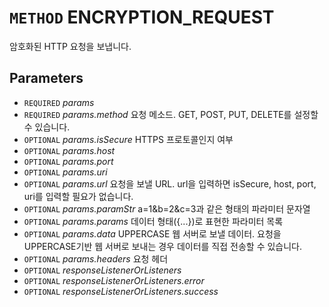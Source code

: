 # `METHOD` ENCRYPTION_REQUEST
암호화된 HTTP 요청을 보냅니다.

## Parameters
* `REQUIRED` *params*
* `REQUIRED` *params.method* 요청 메소드. GET, POST, PUT, DELETE를 설정할 수 있습니다.
* `OPTIONAL` *params.isSecure* HTTPS 프로토콜인지 여부
* `OPTIONAL` *params.host*
* `OPTIONAL` *params.port*
* `OPTIONAL` *params.uri*
* `OPTIONAL` *params.url* 요청을 보낼 URL. url을 입력하면 isSecure, host, port, uri를 입력할 필요가 없습니다.
* `OPTIONAL` *params.paramStr* a=1&b=2&c=3과 같은 형태의 파라미터 문자열
* `OPTIONAL` *params.params* 데이터 형태({...})로 표현한 파라미터 목록
* `OPTIONAL` *params.data* UPPERCASE 웹 서버로 보낼 데이터. 요청을 UPPERCASE기반 웹 서버로 보내는 경우 데이터를 직접 전송할 수 있습니다.
* `OPTIONAL` *params.headers* 요청 헤더
* `OPTIONAL` *responseListenerOrListeners*
* `OPTIONAL` *responseListenerOrListeners.error*
* `OPTIONAL` *responseListenerOrListeners.success*

